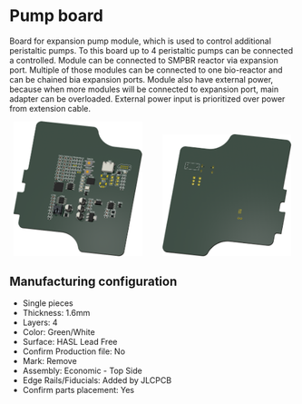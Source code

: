 # Pump board
Board for expansion pump module, which is used to control additional peristaltic pumps. To this board up to 4 peristaltic pumps can be connected a controlled. Module can be connected to SMPBR reactor via expansion port. Multiple of those modules can be connected to one bio-reactor and can be chained bia expansion ports. Module also have external power, because when more modules will be connected to expansion port, main adapter can be overloaded. External power input is prioritized over power from extension cable.

<p align="center">
  <img alt="3D Top Angled" src="images/angled_top.png" width="45%">
&nbsp; &nbsp; &nbsp; &nbsp;
  <img alt="3D Bottom Angled" src="images/angled_bottom.png" width="45%">
</p>

## Manufacturing configuration
- Single pieces
- Thickness: 1.6mm
- Layers: 4
- Color: Green/White
- Surface: HASL Lead Free
- Confirm Production file: No
- Mark: Remove
- Assembly: Economic - Top Side
- Edge Rails/Fiducials: Added by JLCPCB
- Confirm parts placement: Yes
